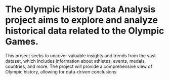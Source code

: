 # The Olympic History Data Analysis project aims to explore and analyze historical data related to the Olympic Games.

This project seeks to uncover valuable insights and trends from the vast dataset, which includes information about athletes, events, medals, countries, and more. The project will provide a comprehensive view of Olympic history, allowing for data-driven conclusions
